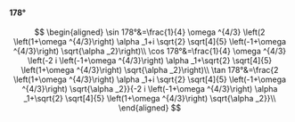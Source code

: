 #### 178°

$$
\begin{aligned}
\sin 178°&=\frac{1}{4} \omega ^{4/3} \left(2 \left(1+\omega ^{4/3}\right) \alpha _1+i \sqrt{2} \sqrt[4]{5} \left(-1+\omega ^{4/3}\right) \sqrt{\alpha _2}\right)\\
\cos 178°&=\frac{1}{4} \omega ^{4/3} \left(-2 i \left(-1+\omega ^{4/3}\right) \alpha _1+\sqrt{2} \sqrt[4]{5} \left(1+\omega ^{4/3}\right) \sqrt{\alpha _2}\right)\\
\tan 178°&=\frac{2 \left(1+\omega ^{4/3}\right) \alpha _1+i \sqrt{2} \sqrt[4]{5} \left(-1+\omega ^{4/3}\right) \sqrt{\alpha _2}}{-2 i \left(-1+\omega ^{4/3}\right)
\alpha _1+\sqrt{2} \sqrt[4]{5} \left(1+\omega ^{4/3}\right) \sqrt{\alpha _2}}\\
\end{aligned}
$$

